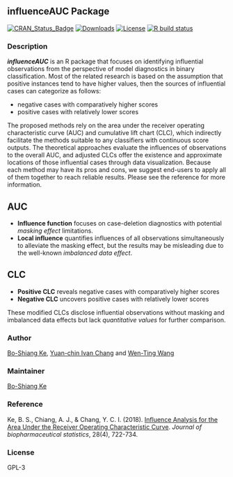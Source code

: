 ## influenceAUC Package
[![CRAN_Status_Badge](http://www.r-pkg.org/badges/version/influenceAUC)](https://CRAN.R-project.org/package=influenceAUC)
[![Downloads](http://cranlogs.r-pkg.org/badges/grand-total/influenceAUC)](https://CRAN.R-project.org/package=influenceAUC)
[![License](http://img.shields.io/badge/license-GPL%20%28%3E=%203%29-brightgreen.svg?style=flat)](http://www.gnu.org/licenses/gpl-3.0.html)
[![R build status](https://github.com/egpivo/SpatPCA/workflows/R-CMD-check/badge.svg)](https://github.com/egpivo/SpatPCA/actions)

### Description
***influenceAUC*** is an R package that focuses on identifying influential observations from the perspective of model diagnostics in binary classification. Most of the related research is based on the assumption that positive instances tend to have higher values, then the sources of influential cases can categorize as follows:
+ negative cases with comparatively higher scores
+ positive cases with relatively lower scores

The proposed methods rely on the area under the receiver operating characteristic curve (AUC) and cumulative lift chart (CLC), which indirectly facilitate the methods suitable to any classifiers with continuous score outputs. The theoretical approaches evaluate the influences of observations to the overall AUC, and adjusted CLCs offer the existence and approximate locations of those influential cases through data visualization. Because each method may have its pros and cons, we suggest end-users to apply all of them together to reach reliable results. Please see the reference for more information.  

## AUC
* **Influence function** focuses on case-deletion diagnostics with potential *masking effect* limitations.
* **Local influence** quantifies influences of all observations simultaneously to alleviate the masking effect, but the results may be misleading due to the well-known *imbalanced data effect*.

## CLC
* **Positive CLC** reveals negative cases with comparatively higher scores 
* **Negative CLC** uncovers positive cases with relatively lower scores

These modified CLCs disclose influential observations without masking and imbalanced data effects but lack *quantitative values* for further comparison. 


### Author
[Bo-Shiang Ke](https://www.linkedin.com/in/boshiang "Bo-Shiang Ke"), [Yuan-chin Ivan Chang](http://idv.sinica.edu.tw/ycchang/ivan.html) and [Wen-Ting Wang](https://www.linkedin.com/in/wen-ting-wang-6083a17b "Wen-Ting Wang") 
 
### Maintainer
[Bo-Shiang Ke](https://www.linkedin.com/in/boshiang "Bo-Shiang Ke")

### Reference
Ke, B. S., Chiang, A. J., & Chang, Y. C. I. (2018). [Influence Analysis for the Area Under the Receiver Operating Characteristic Curve](https://www.tandfonline.com/doi/full/10.1080/10543406.2017.1377728). *Journal of biopharmaceutical statistics*, 28(4), 722-734.

### License
GPL-3
